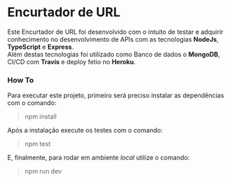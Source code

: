 # Encurtador de URL

Este Encurtador de URL foi desenvolvido com o intuito de testar e adquirir conhecimento no desenvolvimento de APIs com as tecnologias **NodeJs**, **TypeScript** e **Express**.
<br>
Além destas tecnologias foi utilizado como Banco de dados o **MongoDB**, CI/CD com **Travis** e deploy fetio no **Heroku**.

### How To

Para executar este projeto, primeiro será preciso instalar as dependências com o comando:
> npm install

Após a instalação execute os testes com o comando:
> npm test

E, finalmente, para rodar em ambiente *local* utilize o comando:
> npm run dev
